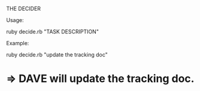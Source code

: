 THE DECIDER

Usage:

ruby decide.rb "TASK DESCRIPTION"

Example:

ruby decide.rb "update the tracking doc"
# => DAVE will update the tracking doc.

